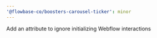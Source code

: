 ```yaml
---
'@flowbase-co/boosters-carousel-ticker': minor
---
```


Add an attribute to ignore initializing Webflow interactions
